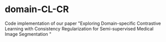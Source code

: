 # domain-CL-CR
Code implementation of our paper "Exploring Domain-specific Contrastive Learning with Consistency Regularization for Semi-supervised Medical Image Segmentation "

